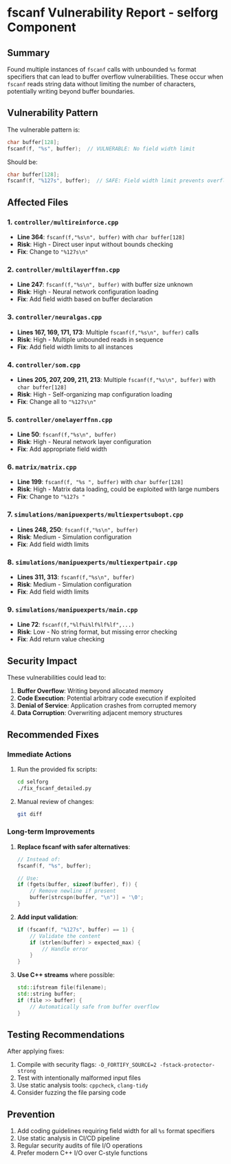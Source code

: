 # fscanf Vulnerability Report - selforg Component

## Summary

Found multiple instances of `fscanf` calls with unbounded `%s` format specifiers that can lead to buffer overflow vulnerabilities. These occur when `fscanf` reads string data without limiting the number of characters, potentially writing beyond buffer boundaries.

## Vulnerability Pattern

The vulnerable pattern is:
```c
char buffer[128];
fscanf(f, "%s", buffer);  // VULNERABLE: No field width limit
```

Should be:
```c
char buffer[128];
fscanf(f, "%127s", buffer);  // SAFE: Field width limit prevents overflow
```

## Affected Files

### 1. `controller/multireinforce.cpp`
- **Line 364**: `fscanf(f,"%s\n", buffer)` with `char buffer[128]`
- **Risk**: High - Direct user input without bounds checking
- **Fix**: Change to `"%127s\n"`

### 2. `controller/multilayerffnn.cpp`
- **Line 247**: `fscanf(f,"%s\n", buffer)` with buffer size unknown
- **Risk**: High - Neural network configuration loading
- **Fix**: Add field width based on buffer declaration

### 3. `controller/neuralgas.cpp`
- **Lines 167, 169, 171, 173**: Multiple `fscanf(f,"%s\n", buffer)` calls
- **Risk**: High - Multiple unbounded reads in sequence
- **Fix**: Add field width limits to all instances

### 4. `controller/som.cpp`
- **Lines 205, 207, 209, 211, 213**: Multiple `fscanf(f,"%s\n", buffer)` with `char buffer[128]`
- **Risk**: High - Self-organizing map configuration loading
- **Fix**: Change all to `"%127s\n"`

### 5. `controller/onelayerffnn.cpp`
- **Line 50**: `fscanf(f,"%s\n", buffer)`
- **Risk**: High - Neural network layer configuration
- **Fix**: Add appropriate field width

### 6. `matrix/matrix.cpp`
- **Line 199**: `fscanf(f, "%s ", buffer)` with `char buffer[128]`
- **Risk**: High - Matrix data loading, could be exploited with large numbers
- **Fix**: Change to `"%127s "`

### 7. `simulations/manipuexperts/multiexpertsubopt.cpp`
- **Lines 248, 250**: `fscanf(f,"%s\n", buffer)`
- **Risk**: Medium - Simulation configuration
- **Fix**: Add field width limits

### 8. `simulations/manipuexperts/multiexpertpair.cpp`
- **Lines 311, 313**: `fscanf(f,"%s\n", buffer)`
- **Risk**: Medium - Simulation configuration
- **Fix**: Add field width limits

### 9. `simulations/manipuexperts/main.cpp`
- **Line 72**: `fscanf(f,"%lf%i%lf%lf%lf",...)` 
- **Risk**: Low - No string format, but missing error checking
- **Fix**: Add return value checking

## Security Impact

These vulnerabilities could lead to:
1. **Buffer Overflow**: Writing beyond allocated memory
2. **Code Execution**: Potential arbitrary code execution if exploited
3. **Denial of Service**: Application crashes from corrupted memory
4. **Data Corruption**: Overwriting adjacent memory structures

## Recommended Fixes

### Immediate Actions
1. Run the provided fix scripts:
   ```bash
   cd selforg
   ./fix_fscanf_detailed.py
   ```

2. Manual review of changes:
   ```bash
   git diff
   ```

### Long-term Improvements
1. **Replace fscanf with safer alternatives**:
   ```c
   // Instead of:
   fscanf(f, "%s", buffer);
   
   // Use:
   if (fgets(buffer, sizeof(buffer), f)) {
       // Remove newline if present
       buffer[strcspn(buffer, "\n")] = '\0';
   }
   ```

2. **Add input validation**:
   ```c
   if (fscanf(f, "%127s", buffer) == 1) {
       // Validate the content
       if (strlen(buffer) > expected_max) {
           // Handle error
       }
   }
   ```

3. **Use C++ streams** where possible:
   ```cpp
   std::ifstream file(filename);
   std::string buffer;
   if (file >> buffer) {
       // Automatically safe from buffer overflow
   }
   ```

## Testing Recommendations

After applying fixes:
1. Compile with security flags: `-D_FORTIFY_SOURCE=2 -fstack-protector-strong`
2. Test with intentionally malformed input files
3. Use static analysis tools: `cppcheck`, `clang-tidy`
4. Consider fuzzing the file parsing code

## Prevention

1. Add coding guidelines requiring field width for all `%s` format specifiers
2. Use static analysis in CI/CD pipeline
3. Regular security audits of file I/O operations
4. Prefer modern C++ I/O over C-style functions